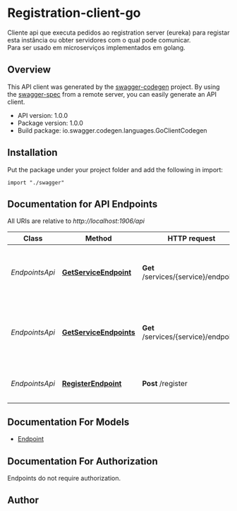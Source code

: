 # Registration-client-go

Cliente api que executa pedidos ao registration server (eureka) para registar esta instância ou obter servidores com o qual pode comunicar.  
Para ser usado em microserviços implementados em golang.

## Overview
This API client was generated by the [swagger-codegen](https://github.com/swagger-api/swagger-codegen) project.  By using the [swagger-spec](https://github.com/swagger-api/swagger-spec) from a remote server, you can easily generate an API client.

- API version: 1.0.0
- Package version: 1.0.0
- Build package: io.swagger.codegen.languages.GoClientCodegen

## Installation
Put the package under your project folder and add the following in import:
```golang
import "./swagger"
```

## Documentation for API Endpoints

All URIs are relative to *http://localhost:1906/api*

Class | Method | HTTP request | Description
------------ | ------------- | ------------- | -------------
*EndpointsApi* | [**GetServiceEndpoint**](docs/EndpointsApi.md#getserviceendpoint) | **Get** /services/{service}/endpoint | Obtém o melhor endpoint para o serviço {service}
*EndpointsApi* | [**GetServiceEndpoints**](docs/EndpointsApi.md#getserviceendpoints) | **Get** /services/{service}/endpoints | Obtém todos os endpoints registados em nome do serviço {service}
*EndpointsApi* | [**RegisterEndpoint**](docs/EndpointsApi.md#registerEndpoint) | **Post** /register | Regista o endpoint no servidor eureka


## Documentation For Models

 - [Endpoint](docs/Endpoint.md)


## Documentation For Authorization
 Endpoints do not require authorization.


## Author



